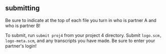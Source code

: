 ## submitting

Be sure to indicate at the top of each file you turn in who is partner A and
who is partner B!

To submit, run `submit proj4` from your project 4 directory. Submit `logo.scm,
logo-meta.scm`, and any transcripts you have made. Be sure to enter your
partner's login!

